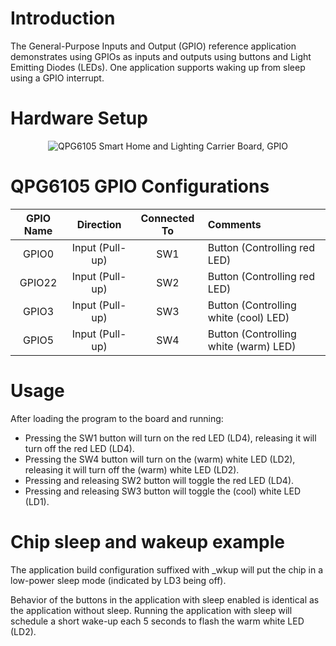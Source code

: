 # Introduction

The General-Purpose Inputs and Output (GPIO) reference application
demonstrates using GPIOs as inputs and outputs using buttons and Light
Emitting Diodes (LEDs). One application supports waking up from sleep
using a GPIO interrupt.

# Hardware Setup

<div align="center">
  <img src="images/gpio.png" alt="QPG6105 Smart Home and Lighting Carrier Board, GPIO">
</div>

# QPG6105 GPIO Configurations

| GPIO Name| Direction| Connected To| Comments|
|:----------:|:----------:|:----------:|:---------|
| GPIO0| Input (Pull-up)| SW1| Button (Controlling red LED) |
| GPIO22| Input (Pull-up)| SW2| Button (Controlling red LED) |
| GPIO3| Input (Pull-up)| SW3| Button (Controlling white (cool) LED) |
| GPIO5| Input (Pull-up)| SW4| Button (Controlling white (warm) LED) |

# Usage

After loading the program to the board and running:
-   Pressing the SW1 button will turn on the red LED (LD4), releasing it will turn off the red LED (LD4).
-   Pressing the SW4 button will turn on the (warm) white LED (LD2), releasing it will turn off the (warm) white LED
    (LD2).
-   Pressing and releasing SW2 button will toggle the red LED (LD4).
-   Pressing and releasing SW3 button will toggle the (cool) white LED (LD1).

# Chip sleep and wakeup example

The application build configuration suffixed with _wkup will put the chip in a low-power sleep mode (indicated by LD3
being off).

Behavior of the buttons in the application with sleep enabled is identical as the application without sleep. Running
the application with sleep will schedule a short wake-up each 5 seconds to flash the warm white LED (LD2).
